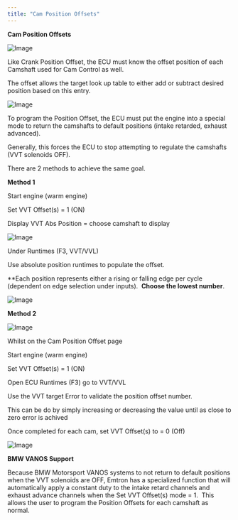 ```yaml
---
title: "Cam Position Offsets"
---
```


**Cam Position Offsets**&nbsp;


![Image](</lib/VVT 3.jpg>)


Like Crank Position Offset, the ECU must know the offset position of each Camshaft used for Cam Control as well. &nbsp;

The offset allows the target look up table to either add or subtract desired position based on this entry. &nbsp;


![Image](</lib/VVT 4.jpg>)


To program the Position Offset, the ECU must put the engine into a special mode to return the camshafts to default positions (intake retarded, exhaust advanced). &nbsp;

Generally, this forces the ECU to stop attempting to regulate the camshafts (VVT solenoids OFF). &nbsp;

There are 2 methods to achieve the same goal.


**Method 1**


Start engine (warm engine)

Set VVT Offset(s) = 1 (ON)

Display VVT Abs Position = choose camshaft to display&nbsp;


![Image](</lib/VVT 5.jpg>)


Under Runtimes (F3, VVT/VVL)

Use absolute position runtimes to populate the offset. &nbsp;

\*\*Each position represents either a rising or falling edge per cycle (dependent on edge selection under inputs).&nbsp; **Choose the lowest number**.&nbsp;


![Image](</lib/VVT 6.jpg>)


**Method 2**


![Image](</lib/VVT 7.jpg>)


Whilst on the Cam Position Offset page

Start engine (warm engine)

Set VVT Offset(s) = 1 (ON)

Open ECU Runtimes (F3) go to VVT/VVL

Use the VVT target Error to validate the position offset number.

This can be do by simply increasing or decreasing the value until as close to zero error is achived

Once completed for each cam, set VVT Offset(s) to = 0 (Off)


![Image](</lib/VVT 8.jpg>)




**BMW VANOS Support**&nbsp;


Because BMW Motorsport VANOS systems to not return to default positions when the VVT solenoids are OFF, Emtron has a specialized function that will automatically apply a constant duty to the intake retard channels and exhaust advance channels when the Set VVT Offset(s) mode = 1.&nbsp; This allows the user to program the Position Offsets for each camshaft as normal. &nbsp;

